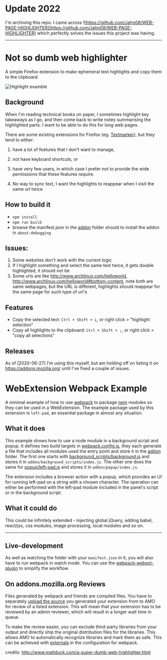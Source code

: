 # Update 2022

I'm archiving this repo. I came across ![https://github.com/Jahn08/WEB-PAGE-HIGHLIGHTER](https://github.com/Jahn08/WEB-PAGE-HIGHLIGHTER) which perfectly solves the issues this project was having.


---

# Not so dumb web highlighter

A simple Firefox extension to make ephemeral text highlights and copy them to the
clipboard.

![Highlight examble](./screenshot-1.jpg)


## Background

When I'm reading technical books on paper, I sometimes highlight key takeaways
as I go, and then come back to write notes summarising the highlighted parts. I
want to be able to do this for long web pages.

There are some existing extensions for Firefox
(eg. [Textmarker](https://addons.mozilla.org/en-US/firefox/addon/textmarkerpro/)),
but they tend to either:

1. have a lot of features that I don't want to manage,

2. not have keyboard shortcuts, or

3. have very few users, in which case I prefer not to provide the wide
   permissions that these features require.
4. No way to sync text, I want the highlights to reappear when I visit the same url twice


## How to build it

 - `npm install`
 - `npm run build`
 - browse the manifest.json  in the [addon](addon/) folder should to install the addon in `about:debugging`

## Issues:
1. Some websites don't work with the current logic
2. If I highlight something and select the same text twice, it gets double highlighted, it should not be
3. Some urls are like http://www.archlinux.com/helloworld, http://www.archlinux.com/helloworld#bottom-content, note both are same webpages, but the URL is different, highlights should reappear for the same page for such type of url's


## Features

- Copy the selected text: `Ctrl + Shift + L`, or right click > "highlight selection"
- Copy all highlights to the clipboard: `Ctrl + Shift + ;`, or right click > "copy all selections"


## Releases

As of [2020-06-27] I'm using this myself, but am holding off on listing it on
https://addons.mozilla.org/ until I've fixed a couple of issues.



# WebExtension Webpack Example
A minimal example of how to use [webpack](https://webpack.github.io) to package
[npm](https://npmjs.com) modules so they can be used in a WebExtension.
The example package used by this extension is `left-pad`, an essential package
in almost any situation.

## What it does
This example shows how to use a node module in a background script and popup.
It defines two build targets in [webpack.config.js](webpack.config.js), they each
generate a file that includes all modules used the entry point and store it in
the [addon](addon/) folder. The first one starts with [background_scripts/background.js](background_scripts/background.js)
and stores it in `addon/background_scripts/index.js`. The other one does the
same for [popup/left-pad.js](popup/left-pad.js) and stores it in `addon/popup/index.js`.

The extension includes a browser action with a popup, which provides an UI for
running left-pad on a string with a chosen character. The operation can either be
performed with the left-pad module included in the panel's script or in the
background script.

## What it could do
This could be infinitely extended - injecting global jQuery, adding babel,
react/jsx, css modules, image processing, local modules and so on.










 ____ 

## Live-development
As well as watching the folder with your `manifest.json` in it, you will also
have to run webpack in watch mode. You can use the
[webpack-webext-plugin](https://github.com/rpl/webpack-webext-plugin) to simplify the workflow.

## On addons.mozilla.org Reviews
Files generated by webpack and friends are compiled files. You have to separately [upload the source](https://developer.mozilla.org/en-US/Add-ons/AMO/Policy/Reviews#Source_Code_Submission) you generated your extension from to AMO for review of a listed extension. This will mean that your extension has to be reviewed by an admin reviewer, which will result in a longer wait time in queue.

To make the review easier, you can exclude third-party libraries from your output and directly ship the original distribution files for the libraries. This allows AMO to automatically recognize libraries and mark them as safe. This can be achieved with [externals](https://webpack.js.org/configuration/externals/) in the configuration for webpack.




credits: http://www.mattduck.com/a-super-dumb-web-highlighter.html
